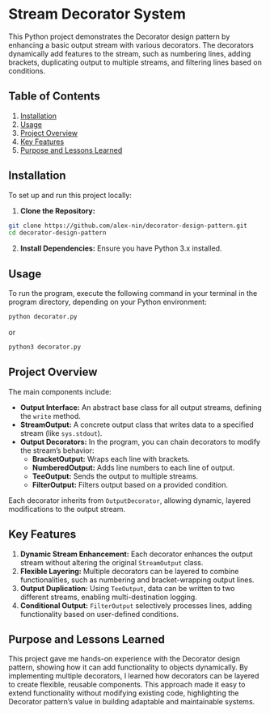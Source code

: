 # Stream Decorator System

This Python project demonstrates the Decorator design pattern by enhancing a basic output stream with various decorators. The decorators dynamically add features to the stream, such as numbering lines, adding brackets, duplicating output to multiple streams, and filtering lines based on conditions.

## Table of Contents
1. [Installation](#installation)
2. [Usage](#usage)
3. [Project Overview](#project-overview)
4. [Key Features](#key-features)
5. [Purpose and Lessons Learned](#purpose-and-lessons-learned)

## Installation

To set up and run this project locally:

1. **Clone the Repository:**  
```bash
git clone https://github.com/alex-nin/decorator-design-pattern.git
cd decorator-design-pattern
```
2. **Install Dependencies:** Ensure you have Python 3.x installed.

## Usage

To run the program, execute the following command in your terminal in the program directory, depending on your Python environment:

```bash
python decorator.py
```
or
```bash
python3 decorator.py
```

## Project Overview

The main components include:
- **Output Interface:** An abstract base class for all output streams, defining the `write` method.
- **StreamOutput:** A concrete output class that writes data to a specified stream (like `sys.stdout`).
- **Output Decorators:** In the program, you can chain decorators to modify the stream’s behavior:
    - **BracketOutput:** Wraps each line with brackets.
    - **NumberedOutput:** Adds line numbers to each line of output.
    - **TeeOutput:** Sends the output to multiple streams.
    - **FilterOutput:** Filters output based on a provided condition.

Each decorator inherits from `OutputDecorator`, allowing dynamic, layered modifications to the output stream.

## Key Features

1. **Dynamic Stream Enhancement:** Each decorator enhances the output stream without altering the original `StreamOutput` class.
2. **Flexible Layering:** Multiple decorators can be layered to combine functionalities, such as numbering and bracket-wrapping output lines.
3. **Output Duplication:** Using `TeeOutput`, data can be written to two different streams, enabling multi-destination logging.
4. **Conditional Output:** `FilterOutput` selectively processes lines, adding functionality based on user-defined conditions.

## Purpose and Lessons Learned

This project gave me hands-on experience with the Decorator design pattern, showing how it can add functionality to objects dynamically. By implementing multiple decorators, I learned how decorators can be layered to create flexible, reusable components. This approach made it easy to extend functionality without modifying existing code, highlighting the Decorator pattern’s value in building adaptable and maintainable systems.
